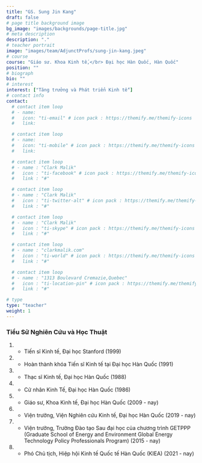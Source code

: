 ```yaml
---
title: "GS. Sung Jin Kang"
draft: false
# page title background image
bg_image: "images/backgrounds/page-title.jpg"
# meta description
description: "."
# teacher portrait
image: "images/team/AdjunctProfs/sung-jin-kang.jpeg"
# course
course: "Giáo sư. Khoa Kinh tế,</br> Đại học Hàn Quốc, Hàn Quốc"
position: ""
# biograph
bio: ""
# interest
interest: ["Tăng trưởng và Phát triển Kinh tế"]
# contact info
contact:
  # contact item loop
  # - name:
  #   icon: "ti-email" # icon pack : https://themify.me/themify-icons
  #   link:

  # contact item loop
  # - name:
  #   icon: "ti-mobile" # icon pack : https://themify.me/themify-icons
  #   link:

  # contact item loop
  # - name : "Clark Malik"
  #   icon : "ti-facebook" # icon pack : https://themify.me/themify-icons
  #   link : "#"

  # contact item loop
  # - name : "Clark Malik"
  #   icon : "ti-twitter-alt" # icon pack : https://themify.me/themify-icons
  #   link : "#"

  # contact item loop
  # - name : "Clark Malik"
  #   icon : "ti-skype" # icon pack : https://themify.me/themify-icons
  #   link : "#"

  # contact item loop
  # - name : "clarkmalik.com"
  #   icon : "ti-world" # icon pack : https://themify.me/themify-icons
  #   link : "#"

  # contact item loop
  # - name : "1313 Boulevard Cremazie,Quebec"
  #   icon : "ti-location-pin" # icon pack : https://themify.me/themify-icons
  #   link : "#"

# type
type: "teacher"
weight: 1
---
```

### Tiểu Sử Nghiên Cứu và Học Thuật

1. - Tiến sĩ Kinh tế, Đại học Stanford (1999)
1. - Hoàn thành khóa Tiến sĩ Kinh tế tại Đại học Hàn Quốc (1991)
1. - Thạc sĩ Kinh tế, Đại học Hàn Quốc (1988)
1. - Cử nhân Kinh Tế, Đại học Hàn Quốc (1986)
1. - Giáo sư, Khoa Kinh tế, Đại học Hàn Quốc  (2009 - nay)
1. - Viện trưởng, Viện Nghiên cứu Kinh tế, Đại học Hàn Quốc (2019 - nay)
1. - Viện trưởng, Trường Đào tạo Sau đại học của chương trình GETPPP (Graduate School of Energy and Environment Global Energy Technology Policy Professionals Program) (2015 - nay)
1. - Phó Chủ tịch, Hiệp hội Kinh tế Quốc tế Hàn Quốc (KIEA) (2021 - nay)
